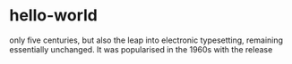 # hello-world
only five centuries, but also the leap into electronic typesetting, remaining essentially unchanged. It was popularised in the 1960s with the release 
